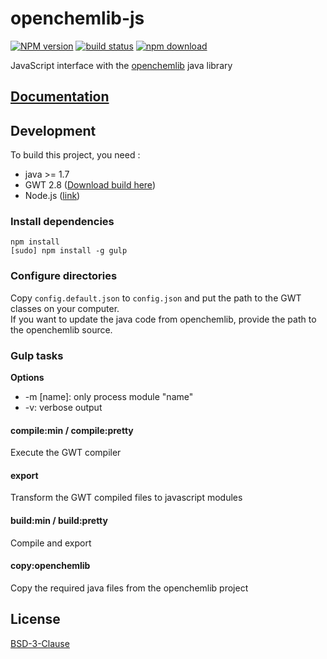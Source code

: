 # openchemlib-js

  [![NPM version][npm-image]][npm-url]
  [![build status][travis-image]][travis-url]
  [![npm download][download-image]][download-url]

JavaScript interface with the [openchemlib](https://github.com/actelion/openchemlib) java library

## [Documentation](./Documentation.md)

## Development

To build this project, you need :
* java >= 1.7
* GWT 2.8 ([Download build here](http://goo.gl/TkKVlY))
* Node.js ([link](https://nodejs.org/en/download/current/))

### Install dependencies

`npm install`  
`[sudo] npm install -g gulp`

### Configure directories

Copy `config.default.json` to `config.json` and put the path to the GWT classes on your computer.  
If you want to update the java code from openchemlib, provide the path to the openchemlib source.

### Gulp tasks

__Options__
* -m [name]: only process module "name"
* -v: verbose output

#### compile:min / compile:pretty

Execute the GWT compiler

#### export

Transform the GWT compiled files to javascript modules

#### build:min / build:pretty

Compile and export

#### copy:openchemlib

Copy the required java files from the openchemlib project

## License

[BSD-3-Clause](./LICENSE)

[npm-image]: https://img.shields.io/npm/v/openchemlib.svg?style=flat-square
[npm-url]: https://www.npmjs.com/package/openchemlib
[travis-image]: https://img.shields.io/travis/cheminfo/openchemlib-js/master.svg?style=flat-square
[travis-url]: https://travis-ci.org/cheminfo/openchemlib-js
[download-image]: https://img.shields.io/npm/dm/openchemlib.svg?style=flat-square
[download-url]: https://www.npmjs.com/package/openchemlib
